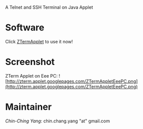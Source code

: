 A Telnet and SSH Terminal on Java Applet

# Software #
Click [ZTermApplet](http://zterm.applet.googlepages.com/index.html) to use it now!

# Screenshot #
ZTerm Applet on Eee PC:
![http://zterm.applet.googlepages.com/ZTermAppletEeePC.png](http://zterm.applet.googlepages.com/ZTermAppletEeePC.png)

# Maintainer #
_Chin-Ching Yang_: chin.chang.yang "at" gmail.com
